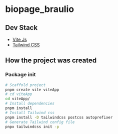 # biopage_braulio

## Dev Stack

- [Vite Js](https://vitejs.dev/)
- [Tailwind CSS](https://tailwindcss.com/)

## How the project was created

### Package init
 
```sh
# Scaffold project
pnpm create vite viteApp
# cd viteApp
cd viteApp/
# Install dependencies
pnpm install
# Install Tailwind css
pnpm install -D tailwindcss postcss autoprefixer
# Generate Tailwind config file
pnpx tailwindcss init -p
```
